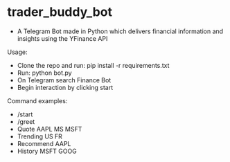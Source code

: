# trader_buddy_bot

- A Telegram Bot made in Python which delivers financial information and insights using the YFinance API


Usage:
- Clone the repo and run: pip install -r requirements.txt
- Run: python bot.py
- On Telegram search Finance Bot
- Begin interaction by clicking start

Command examples:
- /start 
- /greet 
- Quote AAPL MS MSFT 
- Trending US FR 
- Recommend AAPL
- History MSFT GOOG


